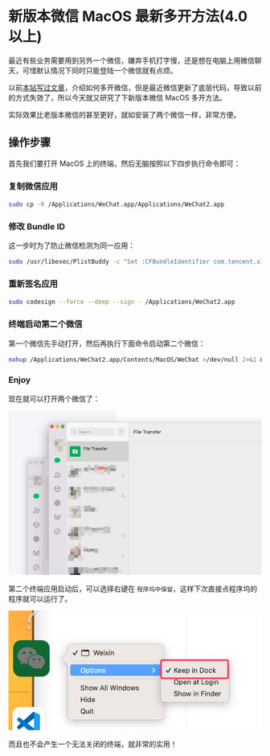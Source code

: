 # 新版本微信 MacOS 最新多开方法(4.0 以上)

最近有些业务需要用到另外一个微信，嫌弃手机打字慢，还是想在电脑上用微信聊天，可惜默认情况下同时只能登陆一个微信就有点烦。

以前[本站写过文章](/archives/9484)，介绍如何多开微信，但是最近微信更新了底层代码，导致以前的方式失效了，所以今天就又研究了下新版本微信 MacOS 多开方法。

实际效果比老版本微信的甚至更好，就如安装了两个微信一样，非常方便。

## 操作步骤

首先我们要打开 MacOS 上的终端，然后无脑按照以下四步执行命令即可：

### 复制微信应用

```bash
sudo cp -R /Applications/WeChat.app/Applications/WeChat2.app
```

### 修改 Bundle ID

这一步时为了防止微信检测为同一应用：

```bash
sudo /usr/libexec/PlistBuddy -c "Set :CFBundleIdentifier com.tencent.xinWeChat2" /Applications/WeChat2.app/Contents/Info.plist
```

### 重新签名应用

```bash
sudo codesign --force --deep --sign - /Applications/WeChat2.app
```

### 终端启动第二个微信

第一个微信先手动打开，然后再执行下面命令启动第二个微信：

```bash
nohup /Applications/WeChat2.app/Contents/MacOS/WeChat >/dev/null 2>&1 &
```

### Enjoy

现在就可以打开两个微信了：

![SCR-20250905-nxtv-2](./assets/250905-微信40以上新版本MacOS最新多开方法/SCR-20250905-nxtv-2.jpg)

第二个终端应用启动后，可以选择右键在 `程序坞中保留`，这样下次直接点程序坞的程序就可以运行了。

![image-20250905154909521](./assets/250905-微信40以上新版本MacOS最新多开方法/image-20250905154909521.jpg)

而且也不会产生一个无法关闭的终端，就非常的实用！

